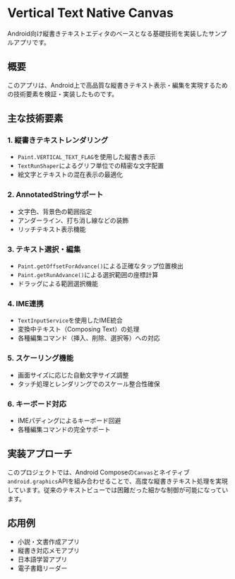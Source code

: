 # Vertical Text Native Canvas

Android向け縦書きテキストエディタのベースとなる基礎技術を実装したサンプルアプリです。

## 概要

このアプリは、Android上で高品質な縦書きテキスト表示・編集を実現するための技術要素を検証・実装したものです。

## 主な技術要素

### 1. 縦書きテキストレンダリング
- `Paint.VERTICAL_TEXT_FLAG`を使用した縦書き表示
- `TextRunShaper`によるグリフ単位での精密な文字配置
- 絵文字とテキストの混在表示の最適化

### 2. AnnotatedStringサポート
- 文字色、背景色の範囲指定
- アンダーライン、打ち消し線などの装飾
- リッチテキスト表示機能

### 3. テキスト選択・編集
- `Paint.getOffsetForAdvance()`による正確なタップ位置検出
- `Paint.getRunAdvance()`による選択範囲の座標計算
- ドラッグによる範囲選択機能

### 4. IME連携
- `TextInputService`を使用したIME統合
- 変換中テキスト（Composing Text）の処理
- 各種編集コマンド（挿入、削除、選択等）への対応

### 5. スケーリング機能
- 画面サイズに応じた自動文字サイズ調整
- タッチ処理とレンダリングでのスケール整合性確保

### 6. キーボード対応
- IMEパディングによるキーボード回避
- 各種編集コマンドの完全サポート

## 実装アプローチ

このプロジェクトでは、Android Composeの`Canvas`とネイティブ`android.graphics`APIを組み合わせることで、高度な縦書きテキスト処理を実現しています。従来のテキストビューでは困難だった細かな制御が可能になっています。

## 応用例

- 小説・文書作成アプリ
- 縦書き対応メモアプリ
- 日本語学習アプリ
- 電子書籍リーダー